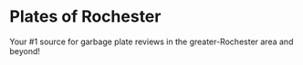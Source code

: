 Plates of Rochester
===================

Your #1 source for garbage plate reviews in the greater-Rochester area and beyond!
